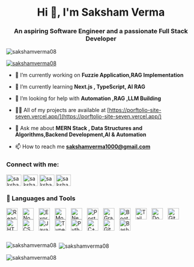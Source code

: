 <h1 align="center">Hi 👋, I'm Saksham Verma</h1>
<h3 align="center">An aspiring Software Engineer and a passionate Full Stack Developer</h3>

<p align="left"> <img src="https://komarev.com/ghpvc/?username=sakshamverma08&label=Profile%20views&color=0e75b6&style=flat" alt="sakshamverma08" /> </p>

<p align="left"> <a href="https://github.com/ryo-ma/github-profile-trophy"><img src="https://github-profile-trophy.vercel.app/?username=sakshamverma08" alt="sakshamverma08" /></a> </p>

- 🔭 I’m currently working on **Fuzzie Application,RAG Implementation**

- 🌱 I’m currently learning **Next.js , TypeScript, AI RAG**

- 🤝 I’m looking for help with **Automation ,RAG ,LLM Building**

- 👨‍💻 All of my projects are available at [https://porftolio-site-seven.vercel.app/](https://porftolio-site-seven.vercel.app/)

- 💬 Ask me about **MERN Stack , Data Structures and Algorithms,Backend Development,AI & Automation**

- 📫 How to reach me **sakshamverma1000@gmail.com**


<h3 align="left">Connect with me:</h3>
<p align="left">
<a href="https://linkedin.com/in/sakshamverma08" target="blank"><img align="center" src="https://raw.githubusercontent.com/rahuldkjain/github-profile-readme-generator/master/src/images/icons/Social/linked-in-alt.svg" alt="sakshamverma08" height="30" width="40" /></a>
<a href="https://stackoverflow.com/users/saksham_verma" target="blank"><img align="center" src="https://raw.githubusercontent.com/rahuldkjain/github-profile-readme-generator/master/src/images/icons/Social/stack-overflow.svg" alt="saksham_verma" height="30" width="40" /></a>
<a href="https://instagram.com/sakshamxx2769" target="blank"><img align="center" src="https://raw.githubusercontent.com/rahuldkjain/github-profile-readme-generator/master/src/images/icons/Social/instagram.svg" alt="sakshamxx2769" height="30" width="40" /></a>
<a href="https://www.leetcode.com/sakshamxx2769" target="blank"><img align="center" src="https://raw.githubusercontent.com/rahuldkjain/github-profile-readme-generator/master/src/images/icons/Social/leet-code.svg" alt="sakshamxx2769" height="30" width="40" /></a>
</p>


### 🧰 Languages and Tools
<img align = "left" src="https://devicon-website.vercel.app/api/react/original.svg" alt="React" width="30px" style="padding-right:10px;"/>
<img align = "left" src="https://devicon-website.vercel.app/api/nodejs/original.svg" alt="NodeJS" width="30px" style="padding-right:10px;"/>
<img align = "left" src="https://devicon-website.vercel.app/api/express/original.svg?color=%23FFFFFF" alt="ExpressJS" width="30px" style="padding-right:10px;" />
<img align = "left" src="https://devicon-website.vercel.app/api/mongodb/original.svg" alt="MongoDB" width="30px" style="padding-right:10px;"/>
<img align = "left" src="https://devicon-website.vercel.app/api/nextjs/original.svg?color=%23FFFFFF" alt="NextJS" width="30px" style="padding-right:10px;"/>
<img align = "left" src="https://devicon-website.vercel.app/api/postgresql/original.svg" alt="PostGreSQL" width="30px" style="padding-right:10px;"/>
<img align = "left" src="https://devicon-website.vercel.app/api/graphql/plain.svg" alt="GraphQL" width="30px" style="padding-right:10px;"/>
<img align = "left" src="https://devicon-website.vercel.app/api/bootstrap/original.svg"  alt="Bootstrap" width="30px" style="padding-right:10px;"/>
<img align = "left" src="https://devicon-website.vercel.app/api/tailwindcss/plain.svg" alt="TailwindCSS" width="30px" style="padding-right:10px;"/>
<img align = "left" src="https://devicon-website.vercel.app/api/docker/original.svg" alt="Docker" width="30px" style="padding-right:10px;"/>
<img align="left" alt="Git" width="30px" style="padding-right:10px;" src="https://cdn.jsdelivr.net/gh/devicons/devicon/icons/git/git-original.svg" />
<img align="left" alt="HTML" width="30px" style="padding-right:10px;" src="https://cdn.jsdelivr.net/gh/devicons/devicon/icons/html5/html5-plain.svg" />
<img align="left" alt="CSS" width="30px" style="padding-right:10px;" src="https://cdn.jsdelivr.net/gh/devicons/devicon/icons/css3/css3-plain.svg" />
<img align="left" alt="JavaScript" width="30px" style="padding-right:10px;" src="https://cdn.jsdelivr.net/gh/devicons/devicon/icons/javascript/javascript-plain.svg" />
<img align = "left" src="https://devicon-website.vercel.app/api/typescript/original.svg" alt="TypeScript" width="30px" style="padding-right:10px;"/>
<img align="left" alt="Python" width="30px" style="padding-right:10px;" src="https://cdn.jsdelivr.net/gh/devicons/devicon/icons/python/python-plain.svg" />
<img align = "left" src="https://devicon-website.vercel.app/api/cplusplus/original.svg" alt="C++" width="30px" style="padding-right:10px;" />
<img align = "left" src="https://devicon-website.vercel.app/api/github/original.svg?color=%23FFFFFF" alt="Github" width="30px" style="padding-right:10px;"/>
<img align="left" alt="Bash" width="30px" style="padding-right:10px;" src="https://cdn.jsdelivr.net/gh/devicons/devicon/icons/bash/bash-original.svg" />
<br /><br/><br/>

#

<p><img align="left" src="https://github-readme-stats.vercel.app/api/top-langs?username=sakshamverma08&show_icons=true&locale=en&layout=compact" alt="sakshamverma08" /></p>

<p>&nbsp;<img align="center" src="https://github-readme-stats.vercel.app/api?username=sakshamverma08&show_icons=true&locale=en" alt="sakshamverma08" /></p>

<p><img align="center" src="https://github-readme-streak-stats.herokuapp.com/?user=sakshamverma08&" alt="sakshamverma08" /></p>
